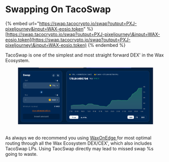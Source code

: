 # Swapping On TacoSwap

{% embed url="https://swap.tacocrypto.io/swap?output=PXJ-pixeljourney&input=WAX-eosio.token" %}
[https://swap.tacocrypto.io/swap?output=PXJ-pixeljourney\&input=WAX-eosio.token](https://swap.tacocrypto.io/swap?output=PXJ-pixeljourney\&input=WAX-eosio.token)
{% endembed %}

TacoSwap is one of the simplest and most straight forward DEX' in the Wax Ecosystem.

<figure><img src="../../../.gitbook/assets/image (59).png" alt=""><figcaption></figcaption></figure>

\
As always we do recommend you using [WaxOnEdge ](../waxonedge/)for most optimal routing through all the Wax Ecosystem DEX/CEX', which also includes TacoSwap LPs. Using TaocSwap directly may lead to missed swap %s going to waste.
